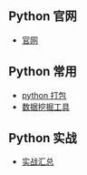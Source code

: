 ## **Python 官网**

- [官网](https://www.python.org/)

## **Python 常用**

- [python 打包](Python/python打包.md)
- [数据挖掘工具](Python/数据挖掘工具.md)

## **Python 实战**

- [实战汇总](Python/projectAC/下载M3U8格式视频.md)
